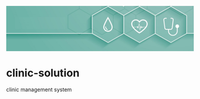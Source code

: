 ![Logo](https://github.com/ChanakaDushmantha/clinic-solution/blob/main/image/cover.jpg)
# clinic-solution
clinic management system
